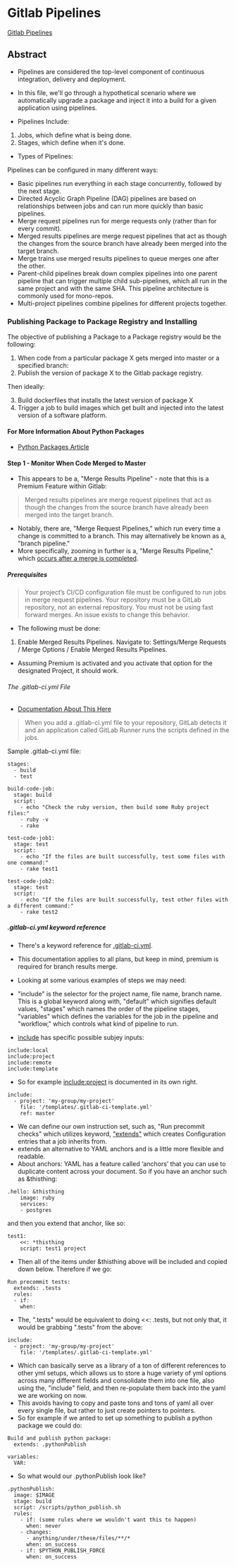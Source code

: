 # Gitlab Pipelines

[Gitlab Pipelines](https://docs.gitlab.com/ee/ci/pipelines/)

## Abstract

* Pipelines are considered the top-level component of continuous integration, delivery and deployment.
* In this file, we'll go through a hypothetical scenario where we automatically upgrade a package and inject it into a build for a given application using pipelines.

* Pipelines Include:

1. Jobs, which define what is being done.
2. Stages, which define when it's done.

* Types of Pipelines:

Pipelines can be configured in many different ways:

* Basic pipelines run everything in each stage concurrently, followed by the next stage.
* Directed Acyclic Graph Pipeline (DAG) pipelines are based on relationships between jobs and can run more quickly than basic pipelines.
* Merge request pipelines run for merge requests only (rather than for every commit).
* Merged results pipelines are merge request pipelines that act as though the changes from the source branch have already been merged into the target branch.
* Merge trains use merged results pipelines to queue merges one after the other.
* Parent-child pipelines break down complex pipelines into one parent pipeline that can trigger multiple child sub-pipelines, which all run in the same project and with the same SHA. This pipeline architecture is commonly used for mono-repos.
* Multi-project pipelines combine pipelines for different projects together.

### Publishing Package to Package Registry and Installing

The objective of publishing a Package to a Package registry would be the following:

1. When code from a particular package X gets merged into master or a specified branch:
2. Publish the version of package X to the Gitlab package registry.

Then ideally:

3. Build dockerfiles that installs the latest version of package X
4. Trigger a job to build images which get built and injected into the latest version of a software platform.

#### For More Information About Python Packages

* [Python Packages Article](https://github.com/pwdelbloomboard/devopstools/blob/main/about-pythonpackage/pythonpackage.md)

#### Step 1 - Monitor When Code Merged to Master

* This appears to be a, "Merge Results Pipeline" - note that this is a Premium Feature within Gitlab:

> Merged results pipelines are merge request pipelines that act as though the changes from the source branch have already been merged into the target branch.

* Notably, there are, "Merge Request Pipelines," which run every time a change is committed to a branch. This may alternatively be known as a, "branch pipeline."
* More specifically, zooming in further is a, "Merge Results Pipeline," which [occurs after a merge is completed](https://docs.gitlab.com/ee/ci/pipelines/merged_results_pipelines.html).

##### Prerequisites

> Your project’s CI/CD configuration file must be configured to run jobs in merge request pipelines.
> Your repository must be a GitLab repository, not an external repository.
> You must not be using fast forward merges. An issue exists to change this behavior.

* The following must be done:

1. Enable Merged Results Pipelines. Navigate to: Settings/Merge Requests / Merge Options / Enable Merged Results Pipelines.

* Assuming Premium is activated and you activate that option for the designated Project, it should work.

###### The .gitlab-ci.yml File

* [Documentation About This Here](https://docs.gitlab.com/ee/ci/yaml/gitlab_ci_yaml.html)

> When you add a .gitlab-ci.yml file to your repository, GitLab detects it and an application called GitLab Runner runs the scripts defined in the jobs.

Sample .gitlab-ci.yml file:

```
stages:
  - build
  - test

build-code-job:
  stage: build
  script:
    - echo "Check the ruby version, then build some Ruby project files:"
    - ruby -v
    - rake

test-code-job1:
  stage: test
  script:
    - echo "If the files are built successfully, test some files with one command:"
    - rake test1

test-code-job2:
  stage: test
  script:
    - echo "If the files are built successfully, test other files with a different command:"
    - rake test2
```

##### .gitlab-ci.yml keyword reference

* There's a keyword reference for [.gitlab-ci.yml](https://docs.gitlab.com/ee/ci/yaml/).
* This documentation applies to all plans, but keep in mind, premium is required for branch results merge.

* Looking at some various examples of steps we may need:

* "include" is the selector for the project name, file name, branch name.  This is a global keyword along with, "default" which signifies default values, "stages" which names the order of the pipeline stages, "variables" which defines the variables for the job in the pipeline and "workflow," which controls what kind of pipeline to run.
* [include](https://docs.gitlab.com/ee/ci/yaml/#include) has specific possible subjey inputs:

```
include:local
include:project
include:remote
include:template
```

* So for example [include:project](https://docs.gitlab.com/ee/ci/yaml/#includeproject) is documented in its own right.

```
include:
  - project: 'my-group/my-project'
    file: '/templates/.gitlab-ci-template.yml'
    ref: master
```
* We can define our own instruction set, such as, "Run precommit checks" which utilizes keyword, ["extends"](https://docs.gitlab.com/ee/ci/yaml/#extends) which creates Configuration entries that a job inherits from.
* extends an alternative to YAML anchors and is a little more flexible and readable.
* About anchors: YAML has a feature called ‘anchors’ that you can use to duplicate content across your document.  So if you have an anchor such as &thisthing:

```
.hello: &thisthing
    image: ruby
    services:
    - postgres
```
and then you extend that anchor, like so:

```
test1:
    <<: *thisthing
    script: test1 project
```

* Then all of the items under &thisthing above will be included and copied down below.  Therefore if we go:

```
Run precommit tests:
  extends: .tests
  rules:
  - if:
    when:
```
* The, ".tests" would be equivalent to doing <<: .tests, but not only that, it would be grabbing ".tests" from the above:

```
include:
  - project: 'my-group/my-project'
    file: '/templates/.gitlab-ci-template.yml'
```
* Which can basically serve as a library of a ton of different references to other yml setups, which allows us to store a huge variety of yml options across many different fields and consolidate them into one file, also using the, "include" field, and then re-populate them back into the yaml we are working on now.
* This avoids having to copy and paste tons and tons of yaml all over every single file, but rather to just create pointers to pointers.
* So for example if we anted to set up something to publish a python package we could do:

```
Build and publish python package:
  extends: .pythonPublish

variables:
  VAR:
```
* So what would our .pythonPublish look like?

```
.pythonPublish:
  image: $IMAGE
  stage: build
  script: /scripts/python_publish.sh
  rules:
    - if: (some rules where we wouldn't want this to happen)
      when: never
    - changes:
      - anything/under/these/files/**/*
      when: on_success
    - if: $PYTHON_PUBLISH_FORCE
      when: on_success

```
